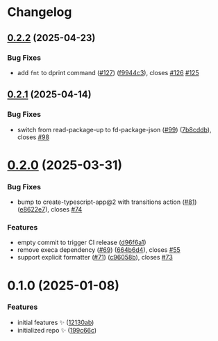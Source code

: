 # Changelog

## [0.2.2](https://github.com/JoshuaKGoldberg/formatly/compare/0.2.1...0.2.2) (2025-04-23)

### Bug Fixes

- add `fmt` to dprint command ([#127](https://github.com/JoshuaKGoldberg/formatly/issues/127)) ([f9944c3](https://github.com/JoshuaKGoldberg/formatly/commit/f9944c38c62b1669f865de225b434df4d2a61238)), closes [#126](https://github.com/JoshuaKGoldberg/formatly/issues/126) [#125](https://github.com/JoshuaKGoldberg/formatly/issues/125)

## [0.2.1](https://github.com/JoshuaKGoldberg/formatly/compare/0.2.0...0.2.1) (2025-04-14)

### Bug Fixes

- switch from read-package-up to fd-package-json ([#99](https://github.com/JoshuaKGoldberg/formatly/issues/99)) ([7b8cddb](https://github.com/JoshuaKGoldberg/formatly/commit/7b8cddbadc78b9fb1c6c0b353bac6679f95c1b98)), closes [#98](https://github.com/JoshuaKGoldberg/formatly/issues/98)

# [0.2.0](https://github.com/JoshuaKGoldberg/formatly/compare/0.1.0...0.2.0) (2025-03-31)

### Bug Fixes

- bump to create-typescript-app@2 with transitions action ([#81](https://github.com/JoshuaKGoldberg/formatly/issues/81)) ([e8622e7](https://github.com/JoshuaKGoldberg/formatly/commit/e8622e711cb2033ad653838693721671b99743b6)), closes [#74](https://github.com/JoshuaKGoldberg/formatly/issues/74)

### Features

- empty commit to trigger CI release ([d96f6a1](https://github.com/JoshuaKGoldberg/formatly/commit/d96f6a1e8b1e3150da5a73ae8c590bd84de27c4e))
- remove execa dependency ([#69](https://github.com/JoshuaKGoldberg/formatly/issues/69)) ([664b6d4](https://github.com/JoshuaKGoldberg/formatly/commit/664b6d499031769f0abf6f93d3a5fdd564f8c379)), closes [#55](https://github.com/JoshuaKGoldberg/formatly/issues/55)
- support explicit formatter ([#71](https://github.com/JoshuaKGoldberg/formatly/issues/71)) ([c96058b](https://github.com/JoshuaKGoldberg/formatly/commit/c96058bff91e47e39e851451f23905c2d116d20d)), closes [#73](https://github.com/JoshuaKGoldberg/formatly/issues/73)

# 0.1.0 (2025-01-08)

### Features

- initial features ✨ ([12130ab](https://github.com/JoshuaKGoldberg/formatly/commit/12130ab62d1198acfbd8360aa5babe94e2c413d0))
- initialized repo ✨ ([199c66c](https://github.com/JoshuaKGoldberg/formatly/commit/199c66cfef24c0e86c57a3cd83843764a9698210))
